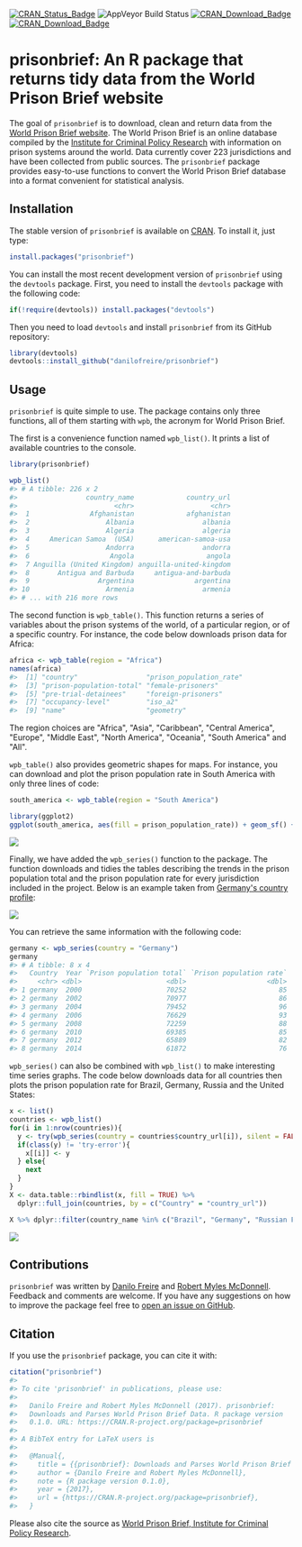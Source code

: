 
<!-- README.md is generated from README.Rmd. Please edit that file -->
[![CRAN\_Status\_Badge](http://www.r-pkg.org/badges/version/prisonbrief)](https://cran.r-project.org/package=prisonbrief) ![AppVeyor Build Status](https://ci.appveyor.com/api/projects/status/github/danilofreire/prisonbrief?branch=master&svg=true) [![CRAN\_Download\_Badge](http://cranlogs.r-pkg.org/badges/prisonbrief)](https://CRAN.R-project.org/package=prisonbrief) [![CRAN\_Download\_Badge](http://cranlogs.r-pkg.org/badges/grand-total/prisonbrief)](https://CRAN.R-project.org/package=prisonbrief)

prisonbrief: An R package that returns tidy data from the World Prison Brief website
====================================================================================

The goal of `prisonbrief` is to download, clean and return data from the [World Prison Brief website](http://www.prisonstudies.org/). The World Prison Brief is an online database compiled by the [Institute for Criminal Policy Research](http://www.icpr.org.uk/) with information on prison systems around the world. Data currently cover 223 jurisdictions and have been collected from public sources. The `prisonbrief` package provides easy-to-use functions to convert the World Prison Brief database into a format convenient for statistical analysis.

Installation
------------

The stable version of `prisonbrief` is available on [CRAN](https://cran.r-project.org/package=prisonbrief). To install it, just type:

``` r
install.packages("prisonbrief")
```

You can install the most recent development version of `prisonbrief` using the `devtools` package. First, you need to install the `devtools` package with the following code:

``` r
if(!require(devtools)) install.packages("devtools")
```

Then you need to load `devtools` and install `prisonbrief` from its GitHub repository:

``` r
library(devtools)
devtools::install_github("danilofreire/prisonbrief")
```

Usage
-----

`prisonbrief` is quite simple to use. The package contains only three functions, all of them starting with `wpb`, the acronym for World Prison Brief.

The first is a convenience function named `wpb_list()`. It prints a list of available countries to the console.

``` r
library(prisonbrief)

wpb_list()
#> # A tibble: 226 x 2
#>                 country_name             country_url
#>                        <chr>                   <chr>
#>  1               Afghanistan             afghanistan
#>  2                   Albania                 albania
#>  3                   Algeria                 algeria
#>  4     American Samoa  (USA)      american-samoa-usa
#>  5                   Andorra                 andorra
#>  6                    Angola                  angola
#>  7 Anguilla (United Kingdom) anguilla-united-kingdom
#>  8       Antigua and Barbuda     antigua-and-barbuda
#>  9                 Argentina               argentina
#> 10                   Armenia                 armenia
#> # ... with 216 more rows
```

The second function is `wpb_table()`. This function returns a series of variables about the prison systems of the world, of a particular region, or of a specific country. For instance, the code below downloads prison data for Africa:

``` r
africa <- wpb_table(region = "Africa")
names(africa)
#>  [1] "country"                 "prison_population_rate" 
#>  [3] "prison-population-total" "female-prisoners"       
#>  [5] "pre-trial-detainees"     "foreign-prisoners"      
#>  [7] "occupancy-level"         "iso_a2"                 
#>  [9] "name"                    "geometry"
```

The region choices are "Africa", "Asia", "Caribbean", "Central America", "Europe", "Middle East", "North America", "Oceania", "South America" and "All".

`wpb_table()` also provides geometric shapes for maps. For instance, you can download and plot the prison population rate in South America with only three lines of code:

``` r
south_america <- wpb_table(region = "South America")

library(ggplot2)
ggplot(south_america, aes(fill = prison_population_rate)) + geom_sf() + scale_fill_distiller(palette = "YlOrRd", trans = "reverse") + theme_minimal()
```

![](http://i.imgur.com/JxO0wCr.png)

Finally, we have added the `wpb_series()` function to the package. The function downloads and tidies the tables describing the trends in the prison population total and the prison population rate for every jurisdiction included in the project. Below is an example taken from [Germany's country profile](http://www.prisonstudies.org/country/germany):

![](http://i.imgur.com/vtbrtg1.png)

You can retrieve the same information with the following code:

``` r
germany <- wpb_series(country = "Germany")
germany
#> # A tibble: 8 x 4
#>   Country  Year `Prison population total` `Prison population rate`
#>     <chr> <dbl>                     <dbl>                    <dbl>
#> 1 germany  2000                     70252                       85
#> 2 germany  2002                     70977                       86
#> 3 germany  2004                     79452                       96
#> 4 germany  2006                     76629                       93
#> 5 germany  2008                     72259                       88
#> 6 germany  2010                     69385                       85
#> 7 germany  2012                     65889                       82
#> 8 germany  2014                     61872                       76
```

`wpb_series()` can also be combined with `wpb_list()` to make interesting time series graphs. The code below downloads data for all countries then plots the prison population rate for Brazil, Germany, Russia and the United States:

``` r
x <- list()
countries <- wpb_list()
for(i in 1:nrow(countries)){
  y <- try(wpb_series(country = countries$country_url[i]), silent = FALSE)
  if(class(y) != 'try-error'){
    x[[i]] <- y
  } else{
    next
  }
}
X <- data.table::rbindlist(x, fill = TRUE) %>% 
  dplyr::full_join(countries, by = c("Country" = "country_url"))

X %>% dplyr::filter(country_name %in% c("Brazil", "Germany", "Russian Federation", "United States of America")) %>% ggplot(aes(x = Year, y = `Prison population rate`, group = country_name, colour = country_name)) + geom_line() + theme_minimal()
```

![](http://i.imgur.com/lIUhO5E.png)

Contributions
-------------

`prisonbrief` was written by [Danilo Freire](http://danilofreire.com/) and [Robert Myles McDonnell](https://robertmyles.github.io/). Feedback and comments are welcome. If you have any suggestions on how to improve the package feel free to [open an issue on GitHub](https://github.com/danilofreire/prisonbrief/issues).

Citation
--------

If you use the `prisonbrief` package, you can cite it with:

``` r
citation("prisonbrief")
#> 
#> To cite 'prisonbrief' in publications, please use:
#> 
#>   Danilo Freire and Robert Myles McDonnell (2017). prisonbrief:
#>   Downloads and Parses World Prison Brief Data. R package version
#>   0.1.0. URL: https://CRAN.R-project.org/package=prisonbrief
#> 
#> A BibTeX entry for LaTeX users is
#> 
#>   @Manual{,
#>     title = {{prisonbrief}: Downloads and Parses World Prison Brief Data},
#>     author = {Danilo Freire and Robert Myles McDonnell},
#>     note = {R package version 0.1.0},
#>     year = {2017},
#>     url = {https://CRAN.R-project.org/package=prisonbrief},
#>   }
```

Please also cite the source as [World Prison Brief, Institute for Criminal Policy Research](http://www.prisonstudies.org/about-us).
